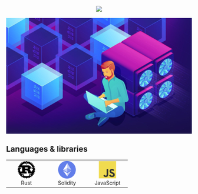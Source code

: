 <p align="center">
  <a href="https://github.com/AleksanderBorovoy"><img src="https://readme-typing-svg.herokuapp.com/?lines=Creative,%20Passionate%20and%20Efficient%20Senior%20Engineer;3%20years%20of%20Rust%20experience;Accurate%20and%20Highly%20secure%20blockchain%20developer;6+%20years%20of%20hands-on%20experience;&center=true&width=800&height=45"></a></a>
</p>

<p align="center">
  <img align="center" src="./pics/Blockchain-Developer.jpg" style = "width: -webkit-fill-available;"/>
</p>

## Languages & libraries

<table>
  <tr>
   <td align="center" width="96">
      <a href="#macropower-tech">
        <img src="./pics/rust.svg" width="48" height="48" alt="Rust" />
      </a>
      <br>Rust
    </td>
     <td align="center" width="96">
      <a href="#macropower-tech">
        <img src="./pics/ethereum.png" width="48" height="48" alt="Solidity" />
      </a>
      <br>Solidity
    </td>
    <td align="center" width="96">
      <a href="#macropower-tech">
        <img src="./pics/javascript-original.svg" width="48" height="48" alt="JavaScript" />
      </a>
      <br>JavaScript
    </td>
   </tr>
</table>

<!--
**AleksanderBorovoy/AleksanderBorovoy** is a ✨ _special_ ✨ repository because its `README.md` (this file) appears on your GitHub profile.

Here are some ideas to get you started:

- 🔭 I’m currently working on ...
- 🌱 I’m currently learning ...
- 👯 I’m looking to collaborate on ...
- 🤔 I’m looking for help with ...
- 💬 Ask me about ...
- 📫 How to reach me: ...
- 😄 Pronouns: ...
- ⚡ Fun fact: ...
-->
